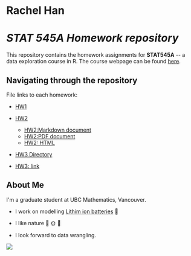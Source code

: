 # Rachel Han 
# *STAT 545A Homework repository*
This repository contains the homework assignments for __STAT545A__ -- a data exploration course in R. The course webpage can be found [here](https://stat545.stat.ubc.ca/).

## Navigating through the repository
File links to each homework:
- [HW1](https://github.com/STAT545-UBC-hw-2019-20/stat545-hw-hanrach/tree/master/hw1)
- [HW2](https://github.com/STAT545-UBC-hw-2019-20/stat545-hw-hanrach/tree/master/hw2)
  - [HW2:Markdown document](https://github.com/STAT545-UBC-hw-2019-20/stat545-hw-hanrach/tree/master/hw2/homework2.md)
  - [HW2:PDF document](https://github.com/STAT545-UBC-hw-2019-20/stat545-hw-hanrach/tree/master/hw2/homework2.pdf)
  - [HW2: HTML](https://github.com/STAT545-UBC-hw-2019-20/stat545-hw-hanrach/blob/master/hw2/homework2.html)
  
- [HW3 Directory](https://github.com/STAT545-UBC-hw-2019-20/stat545-hw-hanrach/tree/master/hw3)
- [HW3: link](https://stat545-ubc-hw-2019-20.github.io/stat545-hw-hanrach/blob/master/hw3/homework3.html)
  
  


## About Me
I'm a graduate student at UBC Mathematics, Vancouver. 

- I work on modelling [Lithim ion batteries](https://en.wikipedia.org/wiki/Lithium-ion_battery) :battery:
- I like nature :evergreen_tree: :sun_with_face: :hibiscus:

- I look forward to data wrangling.


![](https://media.giphy.com/media/lJNoBCvQYp7nq/giphy.gif)
